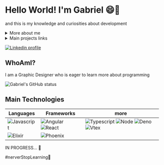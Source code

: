 # Hello World! I'm Gabriel 😄🖖
and this is my knowledge and curiosities about development 

<details>
  <summary> More about me</summary>
  <div>
  
 ``` js
 const aboutMe = {
     name: 'Gabriel Henrique',
     title: 'Dev & Designer',
     knowledge: ['Web Development', 'UX/UI design', 'Graphic Design'],
     motivation: [
         'Expand my knowledge and perspective',
         'Make my projects more creatives'
     ],
 }
 ```
 
  </div>
</details>

<details>
  <summary> Main projects links </summary>
  <div>
  
 - [CLICK ME TO SEE THE DRAFT PROJECT](https://pouthergust.github.io/pouthergust/)

 - [CLICK ME TO SEE THE ALTERNATIVE PROJECT](https://pouthergust.github.io/HelloAlpine/)
 
  </div>
</details>

[![Linkedin profile](https://img.shields.io/badge/-LinkedIn-%230077B5?style=for-the-badge&logo=linkedin&logoColor=white)](https://www.linkedin.com/in/gabriel-henrique-5a562020a/)

## WhoAmI?

I am a Graphic Designer who is eager to learn more about programming 

![Gabriel's GitHub status](https://github-readme-stats.vercel.app/api?username=pouthergust&theme=omni&show_icons=true&)

## Main Technologies

| Languages | Frameworks | more |
| --------- |----------- | ---- |
| ![Javascript](https://img.shields.io/badge/Javascript-464647?style=for-the-badge&logo=javascript) | ![Angular](https://img.shields.io/badge/Angular-DD0031?style=for-the-badge&logo=angular&logoColor=white) ![React](https://img.shields.io/badge/React-3178C5?style=for-the-badge&logo=react&logoColor=white) | ![Typescript](https://img.shields.io/badge/Typescript-3178C5?style=for-the-badge&logo=typescript&logoColor=white) ![Node](https://img.shields.io/badge/Node-80BE03?style=for-the-badge&logo=node.js&logoColor=white) ![Deno](https://img.shields.io/badge/Deno-white?style=for-the-badge&logo=deno&logoColor=464647) ![Vtex](https://img.shields.io/badge/VTEX-F71964?style=for-the-badge&logo=vtex&logoColor=white) |
![Elixir](https://img.shields.io/badge/Elixir-622780?style=for-the-badge&logo=elixir&logoColor=white) | ![Phoenix](https://img.shields.io/badge/Phoenix-F15523?style=for-the-badge&logo=elixir-phoenix&logoColor=white)

IN PROGRESS... 🚧

#nerverStopLearning🚀


